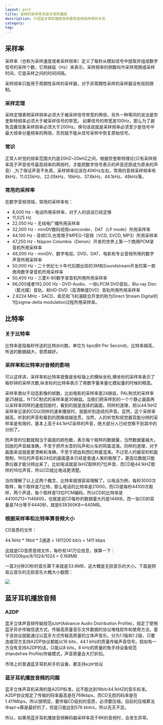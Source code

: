 ```yaml
---
layout: post
title: 音频的采样率及蓝牙耳机播放
description: 介绍蓝牙耳机播放音频是和音频采样率的关系
category: 
tag:
---
```


## 采样率

采样率（也称为采样速度或者采样频率）定义了每秒从模拟信号中提取并组成数字信号的采样个数，它用赫兹（Hz）来表示。采样频率的倒数叫作采样周期或采样时间，它是采样之间的时间间隔。

采样频率只能用于周期性采样的采样器，对于非周期性采样的采样器没有规则限制。

### 采样定理

采样定理表明采样频率必须大于被采样信号带宽的两倍，另外一种等同的说法是奈奎斯特频率必须大于被采样信号的带宽。 如果信号的带宽是100Hz，那么为了避免混叠现象采样频率必须大于200Hz。换句话说就是采样频率必须至少是信号中最大频率分量频率的两倍，否则就不能从信号采样中恢复原始信号。

### 常识

正常人听觉的频率范围大约是20HZ~20kHZ之间，根据奈奎斯特理论(只有采样频率高于声音信号最高频率的两倍时，才能把数字信号表示的声音还原成为原来的声音）,为了保证声音不失真，采样频率应该在40KHz左右。常用的音频采样频率有8kHz、11.025kHz、22.05kHz、16kHz、37.8kHz、44.1kHz、48kHz等。

### 常用的采样率

在数字音频领域，常用的采样率有：

* 8,000 Hz  - 电话所用采样率，对于人的说话已经足够
* 11,025 Hz
* 22,050 Hz - 无线电广播所用采样率
* 32,000 Hz - miniDV数码视频camcorder、DAT（LP mode）所用采样率
* 44,100 Hz - 音频CD,也常用于MPEG-1音频（VCD, SVCD, MP3）所用采样率
* 47,250 Hz - Nippon Columbia（Denon）开发的世界上第一个商用PCM录音机所用采样率
* 48,000 Hz - miniDV、数字电视、DVD、DAT、电影和专业音频所用的数字声音所用采样率
* 50,000 Hz - 二十世纪七十年代后期出现的3M和Soundstream开发的第一款商用数字录音机所用采样率
* 50,400 Hz - 三菱X-80数字录音机所用所用采样率
* 96,000或者192,000 Hz - DVD-Audio、一些LPCM DVD音轨、Blu-ray Disc（藍光碟）音轨、和HD-DVD（高清晰度DVD）音轨所用所用采样率
* 2.8224 MHz - SACD、索尼和飞利浦联合开发的称为Direct Stream Digital的1位sigma-delta modulation过程所用采样率。

## 比特率

### 关于比特率

比特率是指每秒传送的比特(bit)数。单位为 bps(Bit Per Second)，比特率越高，传送的数据越大，音质越好。

### 采样率和比特率对音频的影响

可以这样讲，采样率和比特率就像是坐标轴上的横纵坐标,横坐标的采样率表示了每秒钟的采样次数,纵坐标的比特率表示了用数字量来量化模拟量的时候的精度。

采样率类似于动态影像的帧数，比如电影的采样率是24赫兹，PAL制式的采样率是25赫兹，NTSC制式的采样率是30赫兹。当我们把采样到的一个个静止画面再以采样率同样的速度回放时，看到的就是连续的画面。同样的道理，把以44.1kHZ采样率记录的CD以同样的速率播放时，就能听到连续的声音。显然，这个采样率越高，听到的声音和看到的图像就越连贯。当然，人的听觉和视觉器官能分辨的采样率是有限的，基本上高于44.1kHZ采样的声音，绝大部分人已经觉察不到其中的分别了。

而声音的位数就相当于画面的颜色数，表示每个取样的数据量，当然数据量越大，回放的声音越准确，不至于把开水壶的叫声和火车的鸣笛混淆。同样的道理，对于画面来说就是更清晰和准确，不至于把血和西红柿酱混淆。不过受人的器官的机能限制，16位的声音和24位的画面基本已经是普通人类的极限了，更高位数就只能靠仪器才能分辨出来了。比如电话就是3kHZ取样的7位声音，而CD是44.1kHZ取样的16位声音，所以CD就比电话更清楚。

当你理解了以上这两个概念，比特率就很容易理解了。以电话为例，每秒3000次取样，每个取样是7比特，那么电话的比特率是21000。而CD是每秒44100次取样，两个声道，每个取样是13位PCM编码，所以CD的比特率是44100*2*13=1146600，也就是说CD每秒的数据量大约是144KB，而一张CD的容量是74分等于4440秒，就是639360KB＝640MB。

### 根据采样率和比特率算音频大小

CD音质的文件：

44.1kHz * 16bit * 2通道 = 1411200 bit/s = 1411 kbps 
	
这就是CD音质音频文件，每秒有141万位信息，换算一下： 1411200bps/8/1024/1024 = 0.168MB

一首3分钟20秒的音乐算下来就是33.6MB，这大概是无损音乐的大小。下面是网易云音乐的无损音乐大概大小截图：

![](http://img0.zealer.com/e1/49/48/79e994d6426f49a32e438b4490.jpg?imageView2/2/w/746/h/0)



## 蓝牙耳机播放音频

### A2DP

蓝牙立体声音频传输规范`A2DP`(Advance Audio Distribution Profile)，规定了使用蓝牙异步传输信道方式，传输高质量音乐文件数据的协议堆栈软件和使用方法，基于该协议就能通过以蓝牙方式传输高质量的立体声音乐。分为1.1版和1.2版，只要连接双方支持A2DP协议都能以16 bits，44.1 kHz的质量传输声音信号。假如有一方没有支持A2DP的话，只能以8 bits，8 kHz的质量的免手持设备规范(Handsfree Profile)传输模式，声音质量会大打折扣。

市场上的普通蓝牙耳机和手机设备，都支持`A2DP`协议

### 蓝牙耳机播放音频的问题

蓝牙立体声耳机采用的是A2DP标准，远不能达到16bit/44.1kHZ的音乐标准。A2DP协议规定了传输的码率最高是在768kbps，而CD无损的码率是在1.411Mbps，所以很明显，要传输CD级别的音质，必须要压缩。目前的压缩算法中apt-x算是最好的了，但是只能达到576 kbit/s，所以先天不足。

所以，如果用蓝牙耳机播放音频解码器采样率高于8K的音频时，会发生异常。